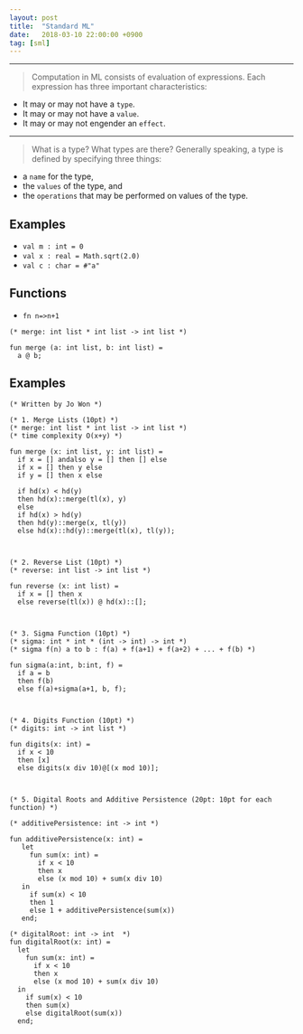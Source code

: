 ```yaml
---
layout: post
title:  "Standard ML"
date:   2018-03-10 22:00:00 +0900
tag: [sml]
---
```


---

> Computation in ML consists of evaluation of expressions. Each expression
has three important characteristics:

- It may or may not have a `type`.
- It may or may not have a `value`.
- It may or may not engender an `effect`.

---

> What is a type? What types are there? Generally speaking, a type is defined
by specifying three things:

- a `name` for the type,
- the `values` of the type, and
- the `operations` that may be performed on values of the type.

## Examples

- `val m : int = 0`
- `val x : real = Math.sqrt(2.0)`
- `val c : char = #"a"`


## Functions


- `fn n=>n+1`

```
(* merge: int list * int list -> int list *)

fun merge (a: int list, b: int list) =
  a @ b;
```

## Examples

```
(* Written by Jo Won *)

(* 1. Merge Lists (10pt) *)
(* merge: int list * int list -> int list *)
(* time complexity O(x+y) *)

fun merge (x: int list, y: int list) =
  if x = [] andalso y = [] then [] else
  if x = [] then y else
  if y = [] then x else

  if hd(x) < hd(y)
  then hd(x)::merge(tl(x), y)
  else
  if hd(x) > hd(y)
  then hd(y)::merge(x, tl(y))
  else hd(x)::hd(y)::merge(tl(x), tl(y));



(* 2. Reverse List (10pt) *)
(* reverse: int list -> int list *)

fun reverse (x: int list) =
  if x = [] then x
  else reverse(tl(x)) @ hd(x)::[];



(* 3. Sigma Function (10pt) *)
(* sigma: int * int * (int -> int) -> int *)
(* sigma f(n) a to b : f(a) + f(a+1) + f(a+2) + ... + f(b) *)

fun sigma(a:int, b:int, f) =
  if a = b
  then f(b)
  else f(a)+sigma(a+1, b, f);



(* 4. Digits Function (10pt) *)
(* digits: int -> int list *)

fun digits(x: int) =
  if x < 10
  then [x]
  else digits(x div 10)@[(x mod 10)];



(* 5. Digital Roots and Additive Persistence (20pt: 10pt for each function) *)

(* additivePersistence: int -> int *)

fun additivePersistence(x: int) =
   let
     fun sum(x: int) =
       if x < 10
       then x
       else (x mod 10) + sum(x div 10)
   in
     if sum(x) < 10
     then 1
     else 1 + additivePersistence(sum(x))
   end;

(* digitalRoot: int -> int  *)
fun digitalRoot(x: int) =
  let
    fun sum(x: int) =
      if x < 10
      then x
      else (x mod 10) + sum(x div 10)
  in
    if sum(x) < 10
    then sum(x)
    else digitalRoot(sum(x))
  end;
```
